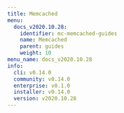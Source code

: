 ```yaml
---
title: Memcached
menu:
  docs_v2020.10.28:
    identifier: mc-memcached-guides
    name: Memcached
    parent: guides
    weight: 10
menu_name: docs_v2020.10.28
info:
  cli: v0.14.0
  community: v0.14.0
  enterprise: v0.1.0
  installer: v0.14.0
  version: v2020.10.28
---
```


